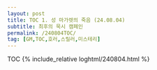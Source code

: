 ```yaml
---
layout: post
title: TOC 1. 성 마가렛의 죽음 (24.08.04)
subtitle: 최후의 묵시 캠페인
permalink: /240804TOC/
tag: [GM,TOC,호러,스릴러,미스테리]
---
```

TOC
{% include_relative loghtml/240804.html %}

